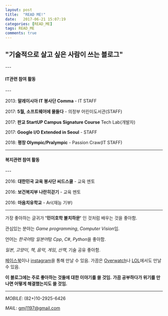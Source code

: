 ```yaml
---
layout: post
title:  "READ ME!"
date:   2017-06-21 15:07:19
categories: [READ_ME]
tags: READ_ME
comments: true
---
```

<!--more-->
<h2>"기술적으로 살고 싶은 사람이 쓰는 블로그"</h2>
---

<h4>IT관련 참여 활동</h4>
---

2013: **말레이시아 IT 봉사단 Comma** - IT STAFF

2017: **5월, 소프트웨어에 물들다** - 의정부 어린이도서관(STAFF)

2017: **판교 StartUP Campus Signature Course** Tech Lab(개발자)

2017: **Google I/O Extended in Seoul** - STAFF

2018: **평창 Olympic/Pralympic** - Passion Craw(IT STAFF)


---
<h4>복지관련 참여 활동</h4>
---


2016: **대한민국 교육 봉사단 씨드스쿨** - 교육 멘토

2016: **보건복지부 나란히걷기** - 교육 멘토

2016: **마음치유학교** - Ari(재능 기부)

---

가장 좋아하는 글귀가 **'민이호학 불치하문'** 인 것처럼 배우는 것을 좋아함.

관심있는 분야는 *Game programming*, *Computer Vision*임.

언어는 *한국어*랑 *일본어*랑 *Cpp*, *C#*, *Python*을 좋아함.

*일본*, *고양이*, *책*, *음악*, *게임*, *산책*, 기술 공유 좋아함.

[페이스북][facebook]이나 [instagram][instagram]을 통해 만날 수 있음.
가끔은 [Overwatch][overwatch]나 [LOL][lol]에서도 만날 수 있음.

**이 블로그에는 주로 좋아하는 것들에 대한 이야기를 쓸 것임.**
**가끔 공부하다가 위기를 만나면 어떻게 해결했는지도 쓸 것임.**

---

*MOBILE*: (82+)10-2925-6426

*MAIL*: gmj1197@gmail.com

[facebook]:    	https://www.facebook.com/profile.php?id=100004139834462

[instagram]:   	https://www.instagram.com/dev_jm/

[overwatch]: 	https://playoverwatch.com/en-us/career/pc/kr/%EB%82%98%EB%8A%94-31973

[lol]: 			https://www.op.gg/summoner/userName=demu
